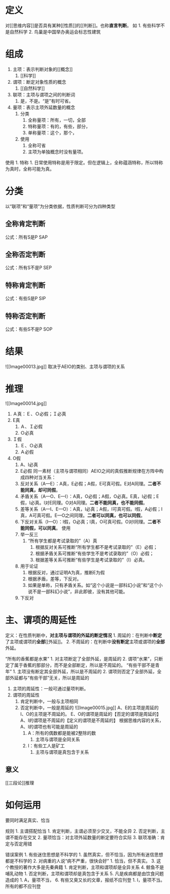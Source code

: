 # 定义
对[[思维内容]]是否具有某种[[性质]]的[[判断]]。也称**直言判断**。
如
	1. 有些科学不是自然科学
	2. 鸟巢是中国举办奥运会标志性建筑

# 组成
1. 主项：表示判断对象的[[概念]] 
	1. [[科学]] 
2. 谓项：断定对象性质的概念
	1. [[自然科学]] 
3. 联项：主项与谓项之间的判断词
	1. 是，不是。“是”有时可省。
4. 量项：表示主项外延数量的概念
	1. 分类
		1. 全称量项：所有，一切，全部
		2. 特称量项：有的，有些，部分，
		3. 单称量项：这个，那个，
	2. 使用
		1. 全称可省
		2. 主项为单独概念时没有量项。

使用
	1. 特称
		1. 日常使用特称是用于限定。但在逻辑上，全称蕴涵特称，所以特称为真时，全称可能为真。
# 分类
以“联项”和“量项”为分类依据，性质判断可分为四种类型
## 全称肯定判断
公式：所有S是P
SAP
## 全称否定判断
公式：所有S不是P
SEP
## 特称肯定判断
公式：有些S是P
SIP
## 特称否定判断
公式：有些S不是P
SOP
# 结果
![[Image00013.jpg]] 
取决于AEIO的类别、主项与谓项的关系
# 推理
![[Image00014.jpg]] 
1. Ａ真：Ｅ、Ｏ必假；Ｉ必真
2. E真
	1. Ａ、Ｉ必假
	2. Ｏ必真
3. Ｉ假
	1. Ｅ、Ｏ必真
	2. Ａ必假
4. O假
	1. A、I必真
	2. E必假
同一素材（主项与谓项相同）AEIO之间的真假推断规律在方阵中构成四种对当关系：
	1. 反对关系（A—E）：A真，E必假；A假，E可真可假。E对A同理。**二者不能同真，却可同假**。
	2. 矛盾关系（A—O、E—I）：A真，O必假；A假，O必真。E真，I必假；E假，I必真。I对E同理。O对A同理。**二者不能同真，也不能同假**。
	3. 差等关系（A—I、E—O）：A真，I必真；A假，I可真可假。I假，A必假；I真，A可真可假。E—O之间同理。**二者可以同真，也可以同假**。
	4. 下反对关系（I—O）：I假，O必真；I真，O可真可假。O对I同理。**二者不能同假，可以同真**。
使用
	1. 举一反三
		1. “所有学生都是考试录取的”（A）真
			1. 根据反对关系可推断“所有学生都不是考试录取的”（E）必假；
			2. 根据矛盾关系可推断“有些学生不是考试录取的”（O）必假；
			3. 根据差等关系可推断“有些学生是考试录取的”（I）必真。
	2. 用于论证
		1. 根据反对，通过证明A为真，推断E为假
		2. 根据矛盾，差等，下反对。
		3. 如果是单称，只有矛盾关系。如“这个小说是一部科幻小说”和“这个小说不是一部科幻小说”，非此即彼，没有其他可能。
	3. 下反对
# 主、谓项的周延性

定义：在性质判断中，**对主项与谓项的外延的断定情况**
	1. 周延的：在判断中**断定**了主项或谓项的**全部**[[外延]]。
	2. 不周延的：在判断中**没有断定**主项或谓项的**全部**外延。

“所有的香蕉都是水果”
	1. 对主项断定了全部外延，是周延的
	2. 谓项“水果”，只断定了属于香蕉的那部分，而不是全部断定，所以是不周延的。
“有些干部不是青年”
	1. 主项没有断定其全部外延，所以是不周延的
	2. 谓项则否定了全部外延，全部外延都与“有些干部”无关，所以是周延的

1. 主项的周延性：一般可通过量项判断。
2. 谓项的周延性
	1. 肯定判断中，一般与主项相同
	2. 否定判断中，一般是周延的
![[Image00015.jpg]]
A、E的主项是周延的
I、O的主项是不周延的。
E、O的谓项是周延的【否定的谓项是周延的】
A、I的谓项是不周延的【定义的谓项是不周延的】
	根据思维内容的关系，A、I的谓项也有可能是周延的
		1. A：所有的偶数都是能被2整除的数
			1. 主项与谓项是全同关系
		2. I：有些工人是矿工
			1. 主项与谓项是真包含于关系
## 意义
[[三段论]]推理
# 如何运用
要同时满足真实、恰当

规则
	1. 主谓搭配恰当
		1. 肯定判断，主谓必须至少交叉，不能全异
		2. 否定判断，主谓不能存在交叉
	2. 量项恰当：对主项外延数量的断定要符合实际
	3. 联项准确：肯定与否定用错

错误案例
	1. 有些迷住思想是不科学的
		1. 虽然真实，但不恰当，因为所有迷信思想都是不科学的
	2. 对病重的人说“病不严重，很快会好”
		1. 恰当，但不真实。
	3. 这个教授的著作大多是先秦典籍
		1. 肯定判断，主项和谓项却是全异关系
	4. 鲸鱼不是哺乳动物
		1. 否定判断，主项和谓项却是真包含于关系
	5. 凡是疾病都是由饮食问题造成的
		1. A，量项不当，
	6. 有些又臭又长的文章，报纸不应刊登
		1. I，量项不当。所有的都不应刊登